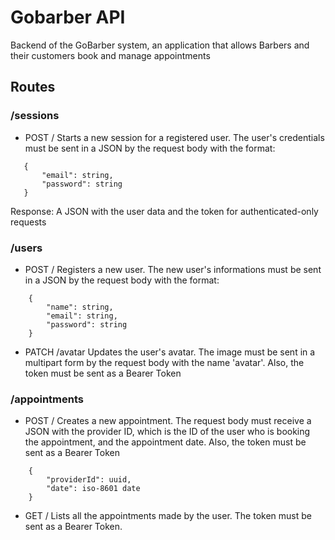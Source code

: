 # Gobarber API
Backend of the GoBarber system, an application that allows Barbers and their customers book and manage appointments

## Routes

### /sessions

- POST /
Starts a new session for a registered user. The user's credentials must be sent in a JSON by the request body 
 with the format:
 ```
	{
		"email": string,
		"password": string
	}
```
Response: A JSON with the user data and the token for authenticated-only requests

### /users

- POST /
Registers a new user. The new user's informations must be sent in a JSON by the request body with the format:
```
	{
		"name": string,
		"email": string,
		"password": string
	}
```

- PATCH /avatar
Updates the user's avatar. The image must be sent in a multipart form by the request body with the name 'avatar'. Also, the token must be sent as a Bearer Token


### /appointments

- POST /
Creates a new appointment. The request body must receive a JSON with the provider ID, which is the ID of the user who is booking the appointment, and the appointment date. Also, the token must be sent as a Bearer Token
```
	{
		"providerId": uuid,
		"date": iso-8601 date
	}
```

- GET /
Lists all the appointments made by the user. The token must be sent as a Bearer Token.
